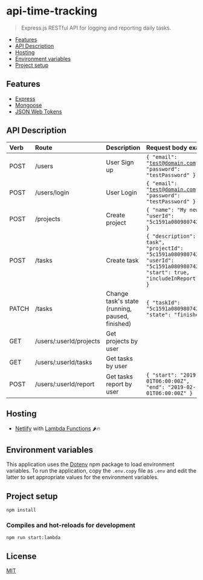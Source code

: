# api-time-tracking
> Express.js RESTful API for logging and reporting daily tasks.

- [Features](https://github.com/ccalvarez/api-time-tracking#features)
- [API Description](https://github.com/ccalvarez/api-time-tracking#api-description)
- [Hosting](https://github.com/ccalvarez/api-time-tracking#hosting)
- [Environment variables](https://github.com/ccalvarez/api-time-tracking#environment-variables)
- [Project setup](https://github.com/ccalvarez/api-time-tracking#project-setup)

## Features

- [Express](https://expressjs.com/)
- [Mongoose](https://mongoosejs.com/)
- [JSON Web Tokens](https://jwt.io/)

## API Description

|Verb| Route| Description| Request body example| Route example
|:---|:-----|:-----------|:-------------|:--------------------|
|POST|/users|User Sign up|<code>{ "email": "test@domain.com", "password": "testPassword" }</code>|http://localhost:9000/.netlify/functions/server/users|
|POST|/users/login|User Login|<code>{ "email": "test@domain.com",    "password": "testPassword" }</code>|http://localhost:9000/.netlify/functions/server/users/login|
|POST|/projects|Create project|<code>{ "name": "My new project",    "userId": "5c1591a080980742861d7ef6" }</code>|http://localhost:9000/.netlify/functions/server/projects|
|POST|/tasks|Create task|<code>{ "description": "My new task", "projectId": "5c1591a080980742861d7ef6",	"userId": "5c1591a080980742861d7ef6",	"start": true, "includeInReport": true }</code>|http://localhost:9000/.netlify/functions/server/tasks|
|PATCH|/tasks|Change task's state (running, paused, finished)|<code>{	"taskId": "5c1591a080980742861d7ef6",	"state": "finished" }</code>|http://localhost:9000/.netlify/functions/server/tasks|
|GET|/users/:userId/projects|Get projects by user||http://localhost:9000/.netlify/functions/server/users/5c1591a080980742861d7ef6/projects|
|GET|/users/:userId/tasks|Get tasks by user||http://localhost:9000/.netlify/functions/server/users/5c1591a080980742861d7ef6/tasks|
|POST|/users/:userId/report|Get tasks report by user|<code>{ "start": "2019-01-01T06:00:00Z",	"end": "2019-02-01T06:00:00Z" }</code>|http://localhost:9000/.netlify/functions/server/users/5c1591a080980742861d7ef6/report|

## Hosting

- [Netlify](https://www.netlify.com/) with [Lambda Functions](https://www.netlify.com/docs/functions/) 🌶️:fire:

## Environment variables

This application uses the [Dotenv](https://www.npmjs.com/package/dotenv) npm package to load environment variables.
To run the application, copy the `.env.copy` file as `.env` and edit the latter to set appropriate values for the environment variables.

## Project setup
```
npm install
```

### Compiles and hot-reloads for development
```
npm run start:lambda
```

## License
[MIT](https://github.com/ccalvarez/api-time-tracking/blob/master/LICENSE)
